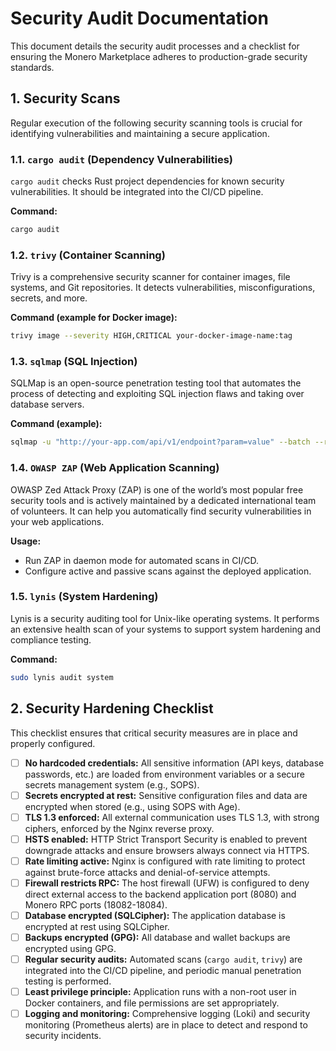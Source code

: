 # Security Audit Documentation

This document details the security audit processes and a checklist for ensuring the Monero Marketplace adheres to production-grade security standards.

## 1. Security Scans

Regular execution of the following security scanning tools is crucial for identifying vulnerabilities and maintaining a secure application.

### 1.1. `cargo audit` (Dependency Vulnerabilities)

`cargo audit` checks Rust project dependencies for known security vulnerabilities. It should be integrated into the CI/CD pipeline.

**Command:**
```bash
cargo audit
```

### 1.2. `trivy` (Container Scanning)

Trivy is a comprehensive security scanner for container images, file systems, and Git repositories. It detects vulnerabilities, misconfigurations, secrets, and more.

**Command (example for Docker image):**
```bash
trivy image --severity HIGH,CRITICAL your-docker-image-name:tag
```

### 1.3. `sqlmap` (SQL Injection)

SQLMap is an open-source penetration testing tool that automates the process of detecting and exploiting SQL injection flaws and taking over database servers.

**Command (example):**
```bash
sqlmap -u "http://your-app.com/api/v1/endpoint?param=value" --batch --risk=3 --level=5
```

### 1.4. `OWASP ZAP` (Web Application Scanning)

OWASP Zed Attack Proxy (ZAP) is one of the world’s most popular free security tools and is actively maintained by a dedicated international team of volunteers. It can help you automatically find security vulnerabilities in your web applications.

**Usage:**
- Run ZAP in daemon mode for automated scans in CI/CD.
- Configure active and passive scans against the deployed application.

### 1.5. `lynis` (System Hardening)

Lynis is a security auditing tool for Unix-like operating systems. It performs an extensive health scan of your systems to support system hardening and compliance testing.

**Command:**
```bash
sudo lynis audit system
```

## 2. Security Hardening Checklist

This checklist ensures that critical security measures are in place and properly configured.

- [ ] **No hardcoded credentials:** All sensitive information (API keys, database passwords, etc.) are loaded from environment variables or a secure secrets management system (e.g., SOPS).
- [ ] **Secrets encrypted at rest:** Sensitive configuration files and data are encrypted when stored (e.g., using SOPS with Age).
- [ ] **TLS 1.3 enforced:** All external communication uses TLS 1.3, with strong ciphers, enforced by the Nginx reverse proxy.
- [ ] **HSTS enabled:** HTTP Strict Transport Security is enabled to prevent downgrade attacks and ensure browsers always connect via HTTPS.
- [ ] **Rate limiting active:** Nginx is configured with rate limiting to protect against brute-force attacks and denial-of-service attempts.
- [ ] **Firewall restricts RPC:** The host firewall (UFW) is configured to deny direct external access to the backend application port (8080) and Monero RPC ports (18082-18084).
- [ ] **Database encrypted (SQLCipher):** The application database is encrypted at rest using SQLCipher.
- [ ] **Backups encrypted (GPG):** All database and wallet backups are encrypted using GPG.
- [ ] **Regular security audits:** Automated scans (`cargo audit`, `trivy`) are integrated into the CI/CD pipeline, and periodic manual penetration testing is performed.
- [ ] **Least privilege principle:** Application runs with a non-root user in Docker containers, and file permissions are set appropriately.
- [ ] **Logging and monitoring:** Comprehensive logging (Loki) and security monitoring (Prometheus alerts) are in place to detect and respond to security incidents.
